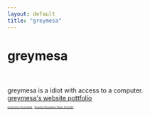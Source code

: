 ```yaml
---
layout: default
title: "greymesa"
---
```

<h1 class="text-center">greymesa</h1>
<br>
<br>
<a>greymesa is a idiot with access to a computer.</a>
<br>
<a href="https://greymesa.tech">greymesa's website pottfolio</a>
<br>
<a href="connectionterminated/index.html" style="font-size: 5px;">Connection Terminated.</a>
<a href="showdown/" style="font-size: 5px;">Smartest Showdown Player On Earth!</a>
<script>
document.getElementById("aboutNav").classList.add("active");
</script>